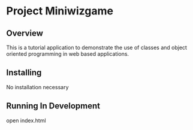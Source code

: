 Project Miniwizgame
==============

Overview
--------------

This is a tutorial application to demonstrate the use of classes and object oriented programming in web based applications.

Installing
--------------

No installation necessary


Running In Development
--------------

open index.html
